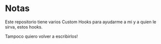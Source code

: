 # Notas

Este repositorio tiene varios Custom Hooks para ayudarme a mi y a quien le sirva, estos hooks.

Tampoco quiero volver a escribirlos!